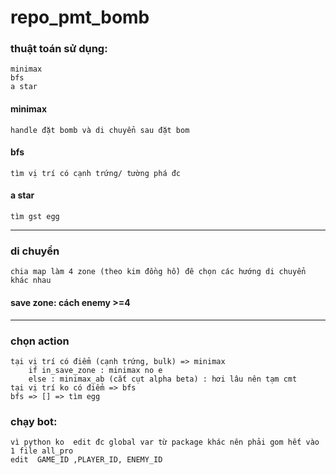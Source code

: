 # repo_pmt_bomb

### thuật toán sử dụng:
    minimax
    bfs
    a star
#### minimax
    handle đặt bomb và di chuyển sau đặt bom

#### bfs
    tìm vị trí có cạnh trứng/ tường phá đc
#### a star
    tìm gst egg
***
### di chuyển 
    chia map làm 4 zone (theo kim đồng hồ) đê chọn các hướng di chuyển khác nhau

#### save zone: cách enemy >=4
    

***
### chọn action
    tại vị trí có điểm (cạnh trứng, bulk) => minimax 
        if in_save_zone : minimax no e
        else : minimax_ab (cắt cụt alpha beta) : hơi lâu nên tạm cmt
    tại vị trí ko có điểm => bfs
    bfs => [] => tìm egg

### chạy bot:
    vì python ko  edit đc global var từ package khác nên phải gom hết vào 1 file all_pro
    edit  GAME_ID ,PLAYER_ID, ENEMY_ID 


    